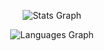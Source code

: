 <div align="center">
  
![Stats Graph](https://github-readme-stats.vercel.app/api?username=Martin-K-M&hide_title=false&hide_rank=false&show_icons=true&include_all_commits=true&count_private=true&disable_animations=false&theme=transparent&locale=en&hide_border=true)  

![Languages Graph](https://github-readme-stats.vercel.app/api/top-langs?username=Martin-K-M&locale=en&hide_title=false&layout=compact&card_width=320&langs_count=12&theme=transparent&hide_border=true)

</div>
